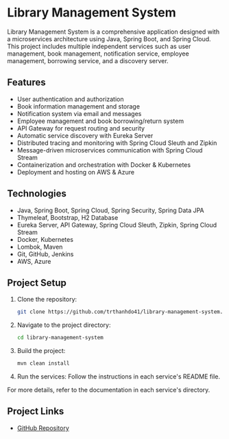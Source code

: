 # Library Management System

Library Management System is a comprehensive application designed with a microservices architecture using Java, Spring Boot, and Spring Cloud. This project includes multiple independent services such as user management, book management, notification service, employee management, borrowing service, and a discovery server.

## Features
- User authentication and authorization
- Book information management and storage
- Notification system via email and messages
- Employee management and book borrowing/return system
- API Gateway for request routing and security
- Automatic service discovery with Eureka Server
- Distributed tracing and monitoring with Spring Cloud Sleuth and Zipkin
- Message-driven microservices communication with Spring Cloud Stream
- Containerization and orchestration with Docker & Kubernetes
- Deployment and hosting on AWS & Azure

## Technologies
- Java, Spring Boot, Spring Cloud, Spring Security, Spring Data JPA
- Thymeleaf, Bootstrap, H2 Database
- Eureka Server, API Gateway, Spring Cloud Sleuth, Zipkin, Spring Cloud Stream
- Docker, Kubernetes
- Lombok, Maven
- Git, GitHub, Jenkins
- AWS, Azure

## Project Setup
1. Clone the repository:
    ```sh
    git clone https://github.com/trthanhdo41/library-management-system.git
    ```
2. Navigate to the project directory:
    ```sh
    cd library-management-system
    ```
3. Build the project:
    ```sh
    mvn clean install
    ```
4. Run the services: Follow the instructions in each service's README file.

For more details, refer to the documentation in each service's directory.

## Project Links
- [GitHub Repository](https://github.com/trthanhdo41/library-management-system)
